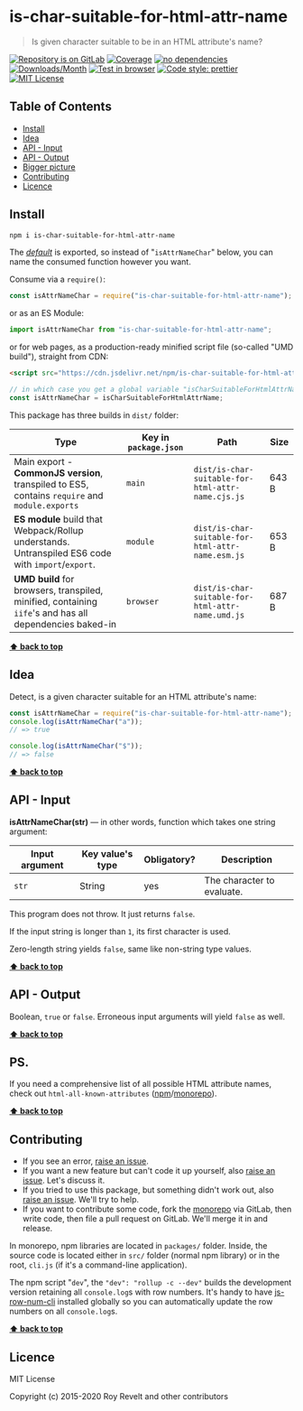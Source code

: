 # is-char-suitable-for-html-attr-name

> Is given character suitable to be in an HTML attribute's name?

[![Repository is on GitLab][gitlab-img]][gitlab-url]
[![Coverage][cov-img]][cov-url]
[![no dependencies][no-deps-img]][no-deps-url]
[![Downloads/Month][downloads-img]][downloads-url]
[![Test in browser][runkit-img]][runkit-url]
[![Code style: prettier][prettier-img]][prettier-url]
[![MIT License][license-img]][license-url]

## Table of Contents

- [Install](#install)
- [Idea](#idea)
- [API - Input](#api-input)
- [API - Output](#api-output)
- [Bigger picture](#bigger-picture)
- [Contributing](#contributing)
- [Licence](#licence)

## Install

```bash
npm i is-char-suitable-for-html-attr-name
```

The [_default_](https://exploringjs.com/es6/ch_modules.html#_default-exports-one-per-module) is exported, so instead of "`isAttrNameChar`" below, you can name the consumed function however you want.

Consume via a `require()`:

```js
const isAttrNameChar = require("is-char-suitable-for-html-attr-name");
```

or as an ES Module:

```js
import isAttrNameChar from "is-char-suitable-for-html-attr-name";
```

or for web pages, as a production-ready minified script file (so-called "UMD build"), straight from CDN:

```html
<script src="https://cdn.jsdelivr.net/npm/is-char-suitable-for-html-attr-name/dist/is-char-suitable-for-html-attr-name.umd.js"></script>
```

```js
// in which case you get a global variable "isCharSuitableForHtmlAttrName" which you consume like this:
const isAttrNameChar = isCharSuitableForHtmlAttrName;
```

This package has three builds in `dist/` folder:

| Type                                                                                                    | Key in `package.json` | Path                                              | Size  |
| ------------------------------------------------------------------------------------------------------- | --------------------- | ------------------------------------------------- | ----- |
| Main export - **CommonJS version**, transpiled to ES5, contains `require` and `module.exports`          | `main`                | `dist/is-char-suitable-for-html-attr-name.cjs.js` | 643 B |
| **ES module** build that Webpack/Rollup understands. Untranspiled ES6 code with `import`/`export`.      | `module`              | `dist/is-char-suitable-for-html-attr-name.esm.js` | 653 B |
| **UMD build** for browsers, transpiled, minified, containing `iife`'s and has all dependencies baked-in | `browser`             | `dist/is-char-suitable-for-html-attr-name.umd.js` | 687 B |

**[⬆ back to top](#)**

## Idea

Detect, is a given character suitable for an HTML attribute's name:

```js
const isAttrNameChar = require("is-char-suitable-for-html-attr-name");
console.log(isAttrNameChar("a"));
// => true

console.log(isAttrNameChar("$"));
// => false
```

**[⬆ back to top](#)**

## API - Input

**isAttrNameChar(str)** — in other words, function which takes one string argument:

| Input argument     | Key value's type       | Obligatory? | Description                                             |
| ------------------ | ---------------------- | ----------- | ------------------------------------------------------- |
| `str`              | String                 | yes         | The character to evaluate. |

This program does not throw. It just returns `false`.

If the input string is longer than `1`, its first character is used.

Zero-length string yields `false`, same like non-string type values.

**[⬆ back to top](#)**

## API - Output

Boolean, `true` or `false`. Erroneous input arguments will yield `false` as well.

**[⬆ back to top](#)**

## PS.

If you need a comprehensive list of all possible HTML attribute names, check out `html-all-known-attributes` ([npm](https://www.npmjs.com/package/html-all-known-attributes)/[monorepo](https://gitlab.com/codsen/codsen/tree/master/packages/html-all-known-attributes/)).

**[⬆ back to top](#)**

## Contributing

- If you see an error, [raise an issue](<https://gitlab.com/codsen/codsen/issues/new?issue[title]=is-char-suitable-for-html-attr-name%20package%20-%20put%20title%20here&issue[description]=**Which%20package%20is%20this%20issue%20for**%3A%20%0Ais-char-suitable-for-html-attr-name%0A%0A**Describe%20the%20issue%20(if%20necessary)**%3A%20%0A%0A%0A%2Fassign%20%40revelt>).
- If you want a new feature but can't code it up yourself, also [raise an issue](<https://gitlab.com/codsen/codsen/issues/new?issue[title]=is-char-suitable-for-html-attr-name%20package%20-%20put%20title%20here&issue[description]=**Which%20package%20is%20this%20issue%20for**%3A%20%0Ais-char-suitable-for-html-attr-name%0A%0A**Describe%20the%20issue%20(if%20necessary)**%3A%20%0A%0A%0A%2Fassign%20%40revelt>). Let's discuss it.
- If you tried to use this package, but something didn't work out, also [raise an issue](<https://gitlab.com/codsen/codsen/issues/new?issue[title]=is-char-suitable-for-html-attr-name%20package%20-%20put%20title%20here&issue[description]=**Which%20package%20is%20this%20issue%20for**%3A%20%0Ais-char-suitable-for-html-attr-name%0A%0A**Describe%20the%20issue%20(if%20necessary)**%3A%20%0A%0A%0A%2Fassign%20%40revelt>). We'll try to help.
- If you want to contribute some code, fork the [monorepo](https://gitlab.com/codsen/codsen/) via GitLab, then write code, then file a pull request on GitLab. We'll merge it in and release.

In monorepo, npm libraries are located in `packages/` folder. Inside, the source code is located either in `src/` folder (normal npm library) or in the root, `cli.js` (if it's a command-line application).

The npm script "`dev`", the `"dev": "rollup -c --dev"` builds the development version retaining all `console.log`s with row numbers. It's handy to have [js-row-num-cli](https://www.npmjs.com/package/js-row-num-cli) installed globally so you can automatically update the row numbers on all `console.log`s.

**[⬆ back to top](#)**

## Licence

MIT License

Copyright (c) 2015-2020 Roy Revelt and other contributors

[gitlab-img]: https://img.shields.io/badge/repo-on%20GitLab-brightgreen.svg?style=flat-square
[gitlab-url]: https://gitlab.com/codsen/codsen/tree/master/packages/is-char-suitable-for-html-attr-name
[cov-img]: https://img.shields.io/badge/coverage-100%25-brightgreen.svg?style=flat-square
[cov-url]: https://gitlab.com/codsen/codsen/tree/master/packages/is-char-suitable-for-html-attr-name
[no-deps-img]: https://img.shields.io/badge/-no%20dependencies-brightgreen?style=flat-square
[no-deps-url]: https://www.npmjs.com/package/is-char-suitable-for-html-attr-name?activeTab=dependencies
[downloads-img]: https://img.shields.io/npm/dm/is-char-suitable-for-html-attr-name.svg?style=flat-square
[downloads-url]: https://npmcharts.com/compare/is-char-suitable-for-html-attr-name
[runkit-img]: https://img.shields.io/badge/runkit-test_in_browser-a853ff.svg?style=flat-square
[runkit-url]: https://npm.runkit.com/is-char-suitable-for-html-attr-name
[prettier-img]: https://img.shields.io/badge/code_style-prettier-ff69b4.svg?style=flat-square
[prettier-url]: https://prettier.io
[license-img]: https://img.shields.io/badge/licence-MIT-51c838.svg?style=flat-square
[license-url]: https://gitlab.com/codsen/codsen/blob/master/LICENSE
